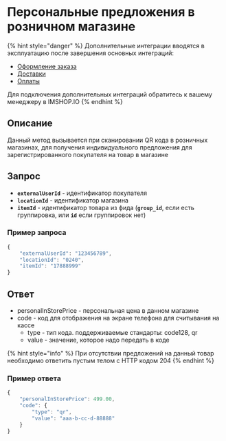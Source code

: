 # Персональные предложения в розничном магазине

{% hint style="danger" %}
Дополнительные интеграции вводятся в эксплуатацию после завершения основных интеграций:

* [Оформление заказа](../oformlenie-zakaza.-dostavki-oplaty/order.md)
* [Доставки](../oformlenie-zakaza.-dostavki-oplaty/deliveries.md)
* [Оплаты](../oformlenie-zakaza.-dostavki-oplaty/payments.md)

Для подключения дополнительных интеграций обратитесь к вашему менеджеру в IMSHOP.IO
{% endhint %}

## Описание

Данный метод вызывается при сканировании QR кода в розничных магазинах, для получения индивидуального предложения для зарегистрированного покупателя на товар в магазине

## Запрос

* **`externalUserId`** - идентификатор покупателя
* **`locationId`** - идентификатор магазина
* **`itemId`** - идентификатор товара из фида \(**`group_id`**, если есть группировка, или **`id`** если группировок нет\)

### Пример запроса

```javascript
{
    "externalUserId": "123456789",
    "locationId": "0240",
    "itemId": "17888999"
}
```

## Ответ

* personalInStorePrice - персональная цена в данном магазине
* code - код для отображения на экране телефона для считывания на кассе
  * type - тип кода. поддерживаемые стандарты: code128, qr
  * value - значение, которое надо передать в коде

{% hint style="info" %}
При отсутствии предложений на данный товар необходимо ответить пустым телом с HTTP кодом 204
{% endhint %}

### Пример ответа

```javascript
{
    "personalInStorePrice": 499.00,
    "code": {
        "type": "qr",
        "value": "aaa-b-cc-d-88888"
    }    
}
```



